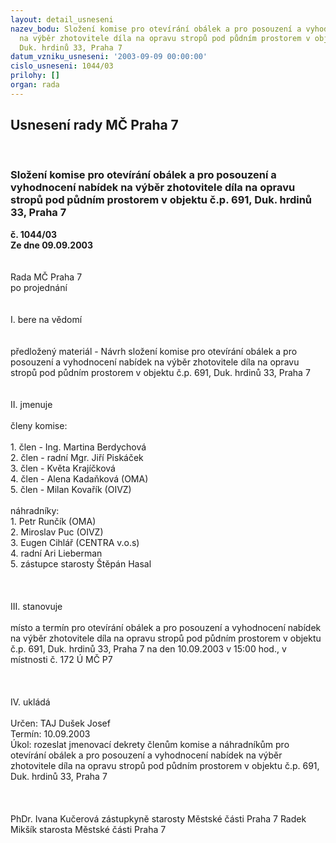 ```yaml
---
layout: detail_usneseni
nazev_bodu: Složení komise pro otevírání obálek a pro posouzení a vyhodnocení nabídek
  na výběr zhotovitele díla na opravu stropů pod půdním prostorem v objektu č.p. 691,
  Duk. hrdinů 33, Praha 7
datum_vzniku_usneseni: '2003-09-09 00:00:00'
cislo_usneseni: 1044/03
prilohy: []
organ: rada
---
```

<div id="ucUsn_pList" class="usn">
	<span><h2>Usnesení rady MČ Praha 7 </h2>
<br></span><div class="standBody">
<span><h3>Složení komise pro otevírání obálek a pro posouzení a vyhodnocení nabídek na výběr zhotovitele díla na opravu stropů pod půdním prostorem v objektu č.p. 691, Duk. hrdinů 33, Praha 7</h3></span><div class="center">
		<strong>č. 1044/03</strong><br>
	</div>
<div class="center">
		<strong>Ze dne 09.09.2003</strong><br><br>
	</div>
<br>Rada MČ Praha 7<br>po projednání<br><br><br>I.	bere na vědomí<br><br> <br>předložený materiál - Návrh složení komise pro otevírání obálek a pro posouzení a vyhodnocení nabídek na výběr zhotovitele díla na opravu stropů pod půdním prostorem v objektu č.p. 691, Duk. hrdinů 33, Praha 7<br><br><br>II.	jmenuje<br><br>členy komise:<br><br>1. člen - Ing. Martina Berdychová <br>2. člen - radní Mgr. Jiří Piskáček<br>3. člen - Květa Krajíčková<br>4. člen - Alena Kadaňková (OMA)<br>5. člen - Milan Kovařík (OIVZ)<br><br>náhradníky:<br>1. Petr Runčík (OMA)<br>2. Miroslav Puc (OIVZ)<br>3. Eugen Cihlář (CENTRA v.o.s)<br>4. radní Ari Lieberman<br>5. zástupce starosty Štěpán Hasal<br><br><br><br>III.	stanovuje <br><br>místo a termín pro otevírání obálek a pro posouzení a vyhodnocení nabídek na výběr zhotovitele díla na opravu stropů pod půdním prostorem v objektu č.p. 691, Duk. hrdinů 33, Praha 7 na den 10.09.2003 v 15:00 hod., v místnosti č. 172 Ú MČ P7 <br><br><br><br>IV.	ukládá <br><br>Určen:	TAJ Dušek Josef<br>Termín: 10.09.2003<br>Úkol:	rozeslat jmenovací dekrety členům komise a náhradníkům pro otevírání obálek a pro posouzení a vyhodnocení nabídek na výběr zhotovitele díla na opravu stropů pod půdním prostorem v objektu č.p. 691, Duk. hrdinů 33, Praha 7 <br> <br><br>	<br>PhDr. Ivana Kučerová zástupkyně starosty Městské části Praha 7	 Radek Mikšík starosta Městské části Praha 7<br>	<br><br>
</div>
</div>